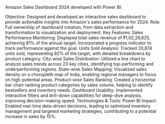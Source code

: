 Amazon Sales Dashboard 2024 developed with Power BI:

Objective: Designed and developed an interactive sales dashboard to provide actionable insights into Amazon's sales performance for 2024.
Role: Full ownership of dashboard creation, from data extraction and transformation to visualization and deployment.
Key Features:
Sales Performance Monitoring: Displayed total sales revenue of ₹1,02,26,625, achieving 81% of the annual target. Incorporated a progress indicator to track performance against the goal.
Units Sold Analysis: Tracked 33,874 units sold, representing 92% of the target, with detailed breakdowns by product category.
City-wise Sales Distribution: Utilized a line chart to analyze sales trends across 23 key cities, identifying top-performing and underperforming regions.
State-wise Sales Mapping: Visualized sales density on a choropleth map of India, enabling regional managers to focus on high-potential areas.
Product-wise Sales Ranking: Created a horizontal bar chart ranking product categories by sales volume, helping to identify bestsellers and inventory needs.
Dashboard Usability: Implemented interactive filters and drill-down capabilities for deep-dive analysis, improving decision-making speed.
Technologies & Tools: Power BI 
Impact: Enabled real-time data-driven decisions, leading to optimized inventory management and targeted marketing strategies, contributing to a potential increase in sales by 15%.
